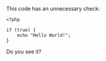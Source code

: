 This code has an unnecessary check:

    <?php

    if (true) {
        echo "Hello World!";
    }

Do you see it?
